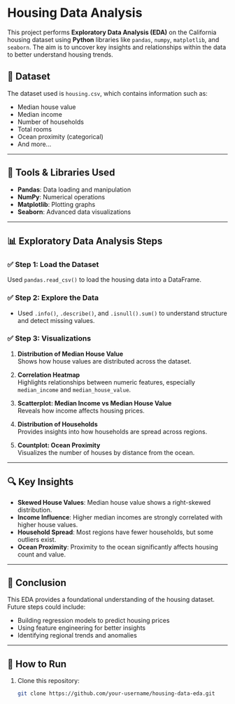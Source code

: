 # Housing Data Analysis

This project performs **Exploratory Data Analysis (EDA)** on the California housing dataset using **Python** libraries like `pandas`, `numpy`, `matplotlib`, and `seaborn`. The aim is to uncover key insights and relationships within the data to better understand housing trends.

## 📁 Dataset

The dataset used is `housing.csv`, which contains information such as:
- Median house value
- Median income
- Number of households
- Total rooms
- Ocean proximity (categorical)
- And more...

---

## 🧰 Tools & Libraries Used

- **Pandas**: Data loading and manipulation  
- **NumPy**: Numerical operations  
- **Matplotlib**: Plotting graphs  
- **Seaborn**: Advanced data visualizations  

---

## 📊 Exploratory Data Analysis Steps

### ✅ Step 1: Load the Dataset
Used `pandas.read_csv()` to load the housing data into a DataFrame.

### ✅ Step 2: Explore the Data
- Used `.info()`, `.describe()`, and `.isnull().sum()` to understand structure and detect missing values.

### ✅ Step 3: Visualizations

1. **Distribution of Median House Value**  
   Shows how house values are distributed across the dataset.

2. **Correlation Heatmap**  
   Highlights relationships between numeric features, especially `median_income` and `median_house_value`.

3. **Scatterplot: Median Income vs Median House Value**  
   Reveals how income affects housing prices.

4. **Distribution of Households**  
   Provides insights into how households are spread across regions.

5. **Countplot: Ocean Proximity**  
   Visualizes the number of houses by distance from the ocean.

---

## 🔍 Key Insights

- **Skewed House Values**: Median house value shows a right-skewed distribution.
- **Income Influence**: Higher median incomes are strongly correlated with higher house values.
- **Household Spread**: Most regions have fewer households, but some outliers exist.
- **Ocean Proximity**: Proximity to the ocean significantly affects housing count and value.

---

## 📌 Conclusion

This EDA provides a foundational understanding of the housing dataset. Future steps could include:
- Building regression models to predict housing prices
- Using feature engineering for better insights
- Identifying regional trends and anomalies

---

## 📎 How to Run

1. Clone this repository:
   ```bash
   git clone https://github.com/your-username/housing-data-eda.git
